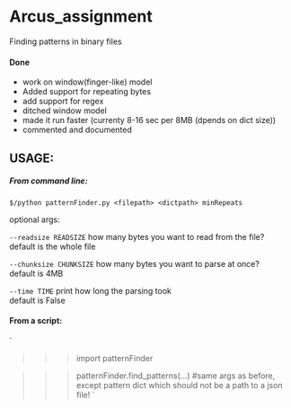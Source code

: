 # Arcus_assignment

Finding patterns in binary files

#### Done

- work on window(finger-like) model
- Added support for repeating bytes
- add support for regex
- ditched window model
- made it run faster (currenty 8-16 sec per 8MB (dpends on dict size))
- commented and documented

## USAGE:

##### From command line:  

`
$/python patternFinder.py <filepath> <dictpath> minRepeats
`

optional args:

`--readsize READSIZE` how many bytes you want to read from the file?  
default is the whole file

`--chunksize CHUNKSIZE` how many bytes you want to parse at once?  
default is 4MB

`--time TIME` print how long the parsing took  
default is False

#### From a script:

`
  >>> import patternFinder  

  >>> patternFinder.find_patterns(...) #same args as before, except pattern dict which should not be a path to a json file!
`